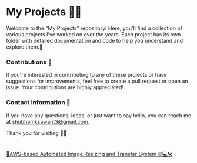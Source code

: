 # My Projects 👩‍💻
Welcome to the "My Projects" repository! Here, you'll find a collection of various projects I've worked on over the years. Each project has its own folder with detailed documentation and code to help you understand and explore them.🚀

### Contributions 🤝
If you're interested in contributing to any of these projects or have suggestions for improvements, feel free to create a pull request or open an issue. Your contributions are highly appreciated!

### Contact Information 📧
If you have any questions, ideas, or just want to say hello, you can reach me at shubhamksawant3@gmail.com.

Thank you for visiting 🙌🏼
#
[🚀AWS-based Automated Image Resizing and Transfer System 🌐💻🛠️ ](https://github.com/shubhamksawant/image-resizing-and-transfer-system)
#


